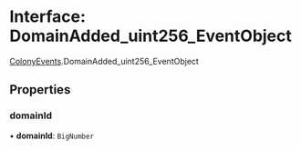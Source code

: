 # Interface: DomainAdded\_uint256\_EventObject

[ColonyEvents](../modules/ColonyEvents.md).DomainAdded_uint256_EventObject

## Properties

### domainId

• **domainId**: `BigNumber`
